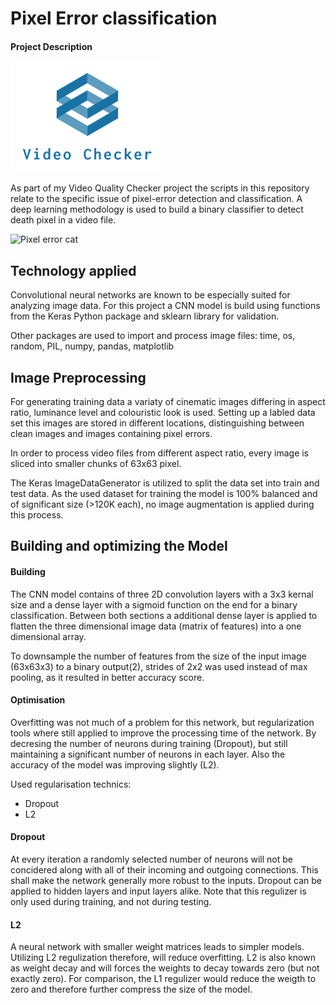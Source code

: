# Pixel Error classification
#### Project Description ####

![VidChecker Logo](https://raw.githubusercontent.com/quosi/pixel_error_classifier/master/logo.png)

As part of my Video Quality Checker project the scripts in this repository relate to the specific issue of pixel-error detection and classification. A deep learning methodology is used to build a binary classifier to detect death pixel in a video file. 

![Pixel error cat](https://raw.githubusercontent.com/quosi/pixel_error_classifier/pixel-error-cat.png)

## Technology applied
Convolutional neural networks are known to be especially suited for analyzing image data. For this project a CNN model is build using functions from the Keras Python package and sklearn library for validation.

Other packages are used to import and process image files: time, os, random, PIL, numpy, pandas, matplotlib

## Image Preprocessing
For generating training data a variaty of cinematic images differing in aspect ratio, luminance level and colouristic look is used. Setting up a labled data set this images are stored in different locations, distinguishing between clean images and images containing pixel errors. 

In order to process video files from different aspect ratio, every image is sliced into smaller chunks of 63x63 pixel.

The Keras ImageDataGenerator is utilized to split the data set into train and test data. As the used dataset for training the model is 100% balanced and of significant size (>120K each), no image augmentation is applied during this process. 

## Building and optimizing the Model
#### Building ####
The CNN model contains of three 2D convolution layers with a 3x3 kernal size and a dense layer with a sigmoid function on the end for a binary classification. Between both sections a additional dense layer is applied to  flatten the three dimensional image data (matrix of features) into a one dimensional array.

To downsample the number of features from the size of the input image (63x63x3) to a binary output(2), strides of 2x2 was used instead of max pooling, as it resulted in better accuracy score.

#### Optimisation ####
Overfitting was not much of a problem for this network, but regularization tools where still applied to improve the processing time of the network. By decresing the number of neurons during training (Dropout), but still maintaining a significant number of neurons in each layer. Also the accuracy of the model was improving slightly (L2). 

Used regularisation technics: 
* Dropout
* L2 

#### Dropout ####
At every iteration a randomly selected number of neurons will not be concidered along with all of their incoming and outgoing connections. This shall make the network generally more robust to the inputs. Dropout can be applied to hidden layers and input layers alike. Note that this regulizer is only used during training, and not during testing.

#### L2 ####
A neural network with smaller weight matrices leads to simpler models. Utilizing L2 regulization therefore, will reduce overfitting. L2 is also known as weight decay and will forces the weights to decay towards zero (but not exactly zero). For comparison, the L1 regulizer would reduce the weigth to zero and therefore further compress the size of the model.
